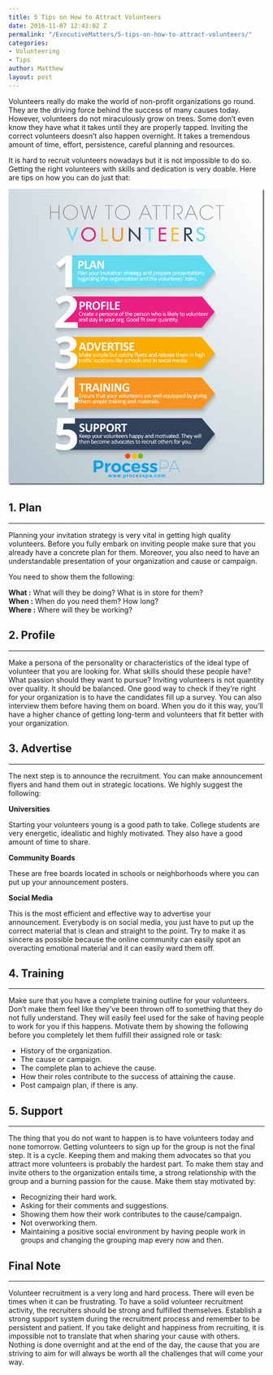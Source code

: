 ```yaml
---
title: 5 Tips on How to Attract Volunteers
date: 2016-11-07 12:43:02 Z
permalink: "/ExecutiveMatters/5-tips-on-how-to-attract-volunteers/"
categories:
- Volunteering
- Tips
author: Matthew
layout: post
---
```


Volunteers really do make the world of non-profit organizations go round. They are the driving force behind the success of many causes today. However, volunteers do not miraculously grow on trees. Some don’t even know they have what it takes until they are properly tapped. Inviting the correct volunteers doesn’t also happen overnight. It takes a tremendous amount of time, effort, persistence, careful planning and resources. 

It is hard to recruit volunteers nowadays but it is not impossible to do so. Getting the right volunteers with skills and dedication is very doable. Here are tips on how you can do just that: 

<img title="How to Attract Volunteers" class="img-fluid"  alt="How to Attract Volunteers" src="/content/posts/How-to-Attract-Volunteers.png" />

## 1. Plan

**** 

Planning your invitation strategy is very vital in getting high quality volunteers. Before you fully embark on inviting people make sure that you already have a concrete plan for them. Moreover, you also need to have an understandable presentation of your organization and cause or campaign. 

You need to show them the following: 

**What :** What will they be doing? What is in store for them?  
**When :** When do you need them? How long?  
**Where :** Where will they be working? 

## 2. Profile

**** 

Make a persona of the personality or characteristics of the ideal type of volunteer that you are looking for. What skills should these people have? What passion should they want to pursue? Inviting volunteers is not quantity over quality. It should be balanced. One good way to check if they’re right for your organization is to have the candidates fill up a survey. You can also interview them before having them on board. When you do it this way, you’ll have a higher chance of getting long-term and volunteers that fit better with your organization. 

## 3. Advertise

**** 

The next step is to announce the recruitment. You can make announcement flyers and hand them out in strategic locations. We highly suggest the following: 

**Universities** 

Starting your volunteers young is a good path to take. College students are very energetic, idealistic and highly motivated. They also have a good amount of time to share. 

**Community Boards** 

These are free boards located in schools or neighborhoods where you can put up your announcement posters. 

**Social Media** 

This is the most efficient and effective way to advertise your announcement. Everybody is on social media, you just have to put up the correct material that is clean and straight to the point. Try to make it as sincere as possible because the online community can easily spot an overacting emotional material and it can easily ward them off. 

## 4. Training 

**** 

Make sure that you have a complete training outline for your volunteers. Don’t make them feel like they’ve been thrown off to something that they do not fully understand. They will easily feel used for the sake of having people to work for you if this happens. Motivate them by showing the following before you completely let them fulfill their assigned role or task: 

* History of the organization. 
* The cause or campaign. 
* The complete plan to achieve the cause. 
* How their roles contribute to the success of attaining the cause. 
* Post campaign plan, if there is any.
 
## 5. Support
    
**** 
            
The thing that you do not want to happen is to have volunteers today and none tomorrow. Getting volunteers to sign up for the group is not the final step. It is a cycle. Keeping them and making them advocates so that you attract more volunteers is probably the hardest part. To make them stay and invite others to the organization entails time, a strong relationship with the group and a burning passion for the cause. Make them stay motivated by: 
                
* Recognizing their hard work. 
* Asking for their comments and suggestions. 
* Showing them how their work contributes to the cause/campaign. 
* Not overworking them. 
* Maintaining a positive social environment by having people work in groups and changing the grouping map every now and then.

## Final Note

**** 

Volunteer recruitment is a very long and hard process. There will even be times when it can be frustrating. To have a solid volunteer recruitment activity, the recruiters should be strong and fulfilled themselves. Establish a strong support system during the recruitment process and remember to be persistent and patient. If you take delight and happiness from recruiting, it is impossible not to translate that when sharing your cause with others. Nothing is done overnight and at the end of the day, the cause that you are striving to aim for will always be worth all the challenges that will come your way.
